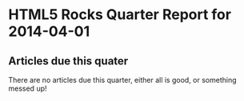 HTML5 Rocks Quarter Report for 2014-04-01
=========================================

Articles due this quater
------------------------

There are no articles due this quarter, either all is good, or something messed up!

